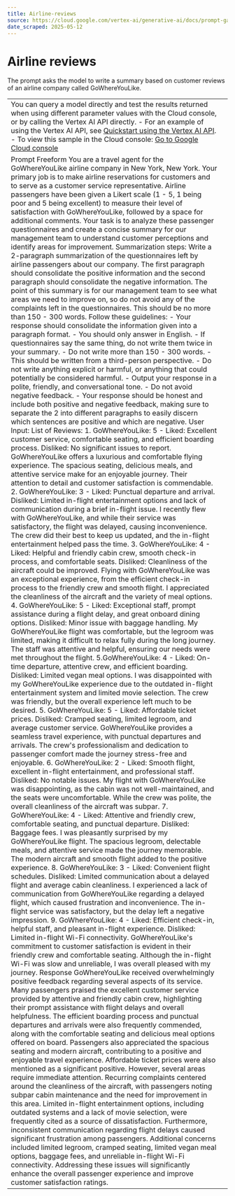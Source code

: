 ```yaml
---
title: Airline-reviews
source: https://cloud.google.com/vertex-ai/generative-ai/docs/prompt-gallery/samples/write_and_generate_airline_reviews
date_scraped: 2025-05-12
---
```


# Airline reviews 

The prompt asks the model to write a summary based on customer reviews of an airline company called GoWhereYouLike.

| | |
| --- | --- |
| You can query a model directly and test the results returned when using different parameter values with the Cloud console, or by calling the Vertex AI API directly. - For an example of using the Vertex AI API, see [Quickstart using the Vertex AI API](../../start/quickstarts/api-quickstart.md). - To view this sample in the Cloud console: [Go to Google Cloud console](https://console.cloud.google.com/vertex-ai/generative/language/prompt-examples/Airline%20reviews) | |
| Prompt Freeform You are a travel agent for the GoWhereYouLike airline company in New York, New York. Your primary job is to make airline reservations for customers and to serve as a customer service representative. Airline passengers have been given a Likert scale (1 - 5, 1 being poor and 5 being excellent) to measure their level of satisfaction with GoWhereYouLike, followed by a space for additional comments. Your task is to analyze these passenger questionnaires and create a concise summary for our management team to understand customer perceptions and identify areas for improvement. Summarization steps: Write a 2-paragraph summarization of the questionnaires left by airline passengers about our company. The first paragraph should consolidate the positive information and the second paragraph should consolidate the negative information. The point of this summary is for our management team to see what areas we need to improve on, so do not avoid any of the complaints left in the questionnaires. This should be no more than 150 - 300 words. Follow these guidelines: - Your response should consolidate the information given into a paragraph format. - You should only answer in English. - If questionnaires say the same thing, do not write them twice in your summary. - Do not write more than 150 - 300 words. - This should be written from a third-person perspective. - Do not write anything explicit or harmful, or anything that could potentially be considered harmful. - Output your response in a polite, friendly, and conversational tone. - Do not avoid negative feedback. - Your response should be honest and include both positive and negative feedback, making sure to separate the 2 into different paragraphs to easily discern which sentences are positive and which are negative. User Input: List of Reviews: 1. GoWhereYouLike: 5 - Liked: Excellent customer service, comfortable seating, and efficient boarding process. Disliked: No significant issues to report. GoWhereYouLike offers a luxurious and comfortable flying experience. The spacious seating, delicious meals, and attentive service make for an enjoyable journey. Their attention to detail and customer satisfaction is commendable. 2. GoWhereYouLike: 3 - Liked: Punctual departure and arrival. Disliked: Limited in-flight entertainment options and lack of communication during a brief in-flight issue. I recently flew with GoWhereYouLike, and while their service was satisfactory, the flight was delayed, causing inconvenience. The crew did their best to keep us updated, and the in-flight entertainment helped pass the time. 3. GoWhereYouLike: 4 - Liked: Helpful and friendly cabin crew, smooth check-in process, and comfortable seats. Disliked: Cleanliness of the aircraft could be improved. Flying with GoWhereYouLike was an exceptional experience, from the efficient check-in process to the friendly crew and smooth flight. I appreciated the cleanliness of the aircraft and the variety of meal options. 4. GoWhereYouLike: 5 - Liked: Exceptional staff, prompt assistance during a flight delay, and great onboard dining options. Disliked: Minor issue with baggage handling. My GoWhereYouLike flight was comfortable, but the legroom was limited, making it difficult to relax fully during the long journey. The staff was attentive and helpful, ensuring our needs were met throughout the flight. 5.GoWhereYouLike: 4 - Liked: On-time departure, attentive crew, and efficient boarding. Disliked: Limited vegan meal options. I was disappointed with my GoWhereYouLike experience due to the outdated in-flight entertainment system and limited movie selection. The crew was friendly, but the overall experience left much to be desired. 5. GoWhereYouLike: 5 - Liked: Affordable ticket prices. Disliked: Cramped seating, limited legroom, and average customer service. GoWhereYouLike provides a seamless travel experience, with punctual departures and arrivals. The crew's professionalism and dedication to passenger comfort made the journey stress-free and enjoyable. 6. GoWhereYouLike: 2 - Liked: Smooth flight, excellent in-flight entertainment, and professional staff. Disliked: No notable issues. My flight with GoWhereYouLike was disappointing, as the cabin was not well-maintained, and the seats were uncomfortable. While the crew was polite, the overall cleanliness of the aircraft was subpar. 7. GoWhereYouLike: 4 - Liked: Attentive and friendly crew, comfortable seating, and punctual departure. Disliked: Baggage fees. I was pleasantly surprised by my GoWhereYouLike flight. The spacious legroom, delectable meals, and attentive service made the journey memorable. The modern aircraft and smooth flight added to the positive experience. 8. GoWhereYouLike: 3 - Liked: Convenient flight schedules. Disliked: Limited communication about a delayed flight and average cabin cleanliness. I experienced a lack of communication from GoWhereYouLike regarding a delayed flight, which caused frustration and inconvenience. The in-flight service was satisfactory, but the delay left a negative impression. 9. GoWhereYouLike: 4 - Liked: Efficient check-in, helpful staff, and pleasant in-flight experience. Disliked: Limited in-flight Wi-Fi connectivity. GoWhereYouLike's commitment to customer satisfaction is evident in their friendly crew and comfortable seating. Although the in-flight Wi-Fi was slow and unreliable, I was overall pleased with my journey. Response GoWhereYouLike received overwhelmingly positive feedback regarding several aspects of its service. Many passengers praised the excellent customer service provided by attentive and friendly cabin crew, highlighting their prompt assistance with flight delays and overall helpfulness. The efficient boarding process and punctual departures and arrivals were also frequently commended, along with the comfortable seating and delicious meal options offered on board. Passengers also appreciated the spacious seating and modern aircraft, contributing to a positive and enjoyable travel experience. Affordable ticket prices were also mentioned as a significant positive. However, several areas require immediate attention. Recurring complaints centered around the cleanliness of the aircraft, with passengers noting subpar cabin maintenance and the need for improvement in this area. Limited in-flight entertainment options, including outdated systems and a lack of movie selection, were frequently cited as a source of dissatisfaction. Furthermore, inconsistent communication regarding flight delays caused significant frustration among passengers. Additional concerns included limited legroom, cramped seating, limited vegan meal options, baggage fees, and unreliable in-flight Wi-Fi connectivity. Addressing these issues will significantly enhance the overall passenger experience and improve customer satisfaction ratings. | | | | | --- | --- | | **Model:** | gemini-1.5-flash-002 | | **Temperature:** | 0.2 | | **Max output tokens:** | 8192 | | **TopK:** | 40.0 | | **TopP:** | 0.95 | |
